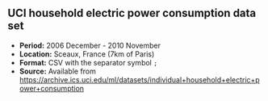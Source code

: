 ## UCI household electric power consumption data set
 
* **Period:** 2006 December - 2010 November 
* **Location:** Sceaux, France (7km of Paris)
* **Format:** CSV with the separator symbol `;`
* **Source:** Available from https://archive.ics.uci.edu/ml/datasets/individual+household+electric+power+consumption
 
